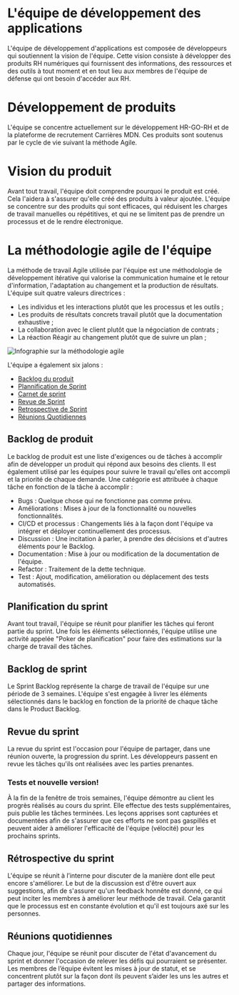 # L'équipe de développement des applications

L'équipe de développement d'applications est composée de développeurs qui soutiennent la vision de l'équipe. Cette vision consiste à développer des produits RH numériques qui fournissent des informations, des ressources et des outils à tout moment et en tout lieu aux membres de l'équipe de défense qui ont besoin d'accéder aux RH.

# Développement de produits

L'équipe se concentre actuellement sur le développement HR-GO-RH et de la plateforme de recrutement Carrières MDN. Ces produits sont soutenus par le cycle de vie suivant la méthode Agile.

# Vision du produit

Avant tout travail, l'équipe doit comprendre pourquoi le produit est créé. Cela l'aidera à s'assurer qu'elle créé des produits à valeur ajoutée. L'équipe se concentre sur des produits qui sont efficaces, qui réduisent les charges de travail manuelles ou répétitives, et qui ne se limitent pas de prendre un processus et de le rendre électronique.

# La méthodologie agile de l'équipe
La méthode de travail Agile utilisée par l'équipe est une méthodologie de développement itérative qui valorise la communication humaine et le retour d'information, l'adaptation au changement et la production de résultats. L'équipe suit quatre valeurs directrices :

* Les individus et les interactions plutôt que les processus et les outils ;
* Les produits de résultats concrets travail plutôt que la documentation exhaustive ;
* La collaboration avec le client plutôt que la négociation de contrats ;
* La réaction Réagir au changement plutôt que de suivre un plan ;

![Infographie sur la méthodologie agile](/site/assets/Agil_Infographic.jpg)

L'équipe a également six jalons :
* [Backlog du produit](#backlog-de-produit)
* [Plannification de Sprint](#plannification-de-sprint)
* [Carnet de sprint](#carnet-de-sprint)
* [Revue de Sprint](#revue-de-sprint)
* [Retrospective de Sprint](#retrospective-de-sprint)
* [Réunions Quotidiennes](#réunions-quotidiennes)

## Backlog de produit

Le backlog de produit est une liste d'exigences ou de tâches à accomplir afin de développer un produit qui répond aux besoins des clients. Il est également utilisé par les équipes pour suivre le travail qu'elles ont accompli et la priorité de chaque demande. Une catégorie est attribuée à chaque tâche en fonction de la tâche à accomplir :

* Bugs : Quelque chose qui ne fonctionne pas comme prévu.
* Améliorations : Mises à jour de la fonctionnalité ou nouvelles fonctionnalités.
* CI/CD et processus : Changements liés à la façon dont l'équipe va intégrer et déployer continuellement des processus.
* Discussion : Une incitation à parler, à prendre des décisions et d'autres éléments pour le Backlog.
* Documentation : Mise à jour ou modification de la documentation de l'équipe.
* Refactor : Traitement de la dette technique.
* Test : Ajout, modification, amélioration ou déplacement des tests automatisés.

## Planification du sprint

Avant tout travail, l'équipe se réunit pour planifier les tâches qui feront partie du sprint. Une fois les éléments sélectionnés, l'équipe utilise une activité appelée "Poker de planification" pour faire des estimations sur la charge de travail des tâches.

## Backlog de sprint

Le Sprint Backlog représente la charge de travail de l'équipe sur une période de 3 semaines. L'équipe s'est engagée à livrer les éléments sélectionnés dans le backlog en fonction de la priorité de chaque tâche dans le Product Backlog.

## Revue du sprint

La revue du sprint est l'occasion pour l'équipe de partager, dans une réunion ouverte, la progression du sprint. Les développeurs passent en revue les tâches qu'ils ont réalisées avec les parties prenantes.

### Tests et nouvelle version!

À la fin de la fenêtre de trois semaines, l'équipe démontre au client les progrès réalisés au cours du sprint. Elle effectue des tests supplémentaires, puis publie les tâches terminées. Les leçons apprises sont capturées et documentées afin de s'assurer que ces efforts ne sont pas gaspillés et peuvent aider à améliorer l'efficacité de l'équipe (vélocité) pour les prochains sprints.

## Rétrospective du sprint

L'équipe se réunit à l’interne pour discuter de la manière dont elle peut encore s'améliorer. Le but de la discussion est d'être ouvert aux suggestions, afin de s'assurer qu'un feedback honnête est donné, ce qui peut inciter les membres à améliorer leur méthode de travail. Cela garantit que le processus est en constante évolution et qu'il est toujours axé sur les personnes.

## Réunions quotidiennes

Chaque jour, l'équipe se réunit pour discuter de l'état d'avancement du sprint et donner l'occasion de relever les défis qui pourraient se présenter. Les membres de l’équipe évitent les mises à jour de statut, et se concentrent plutôt sur la façon dont ils peuvent s’aider les uns les autres et partager des informations.
